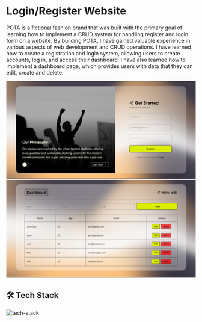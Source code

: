 # Login/Register Website

POTA is a fictional fashion brand that was built with the primary goal of learning how to implement a CRUD system for handling register and login form on a website. By building POTA, I have gained valuable experience in various aspects of web development and CRUD operations. I have learned how to create a registration and login system, allowing users to create accounts, log in, and access their dashboard. I have also learned how to implement a dashboard page, which provides users with data that they can edit, create and delete.

![banner-image](./assets/pota-auth.png)
![banner-image2](./assets/pota-dashboard.png)

## :hammer_and_wrench: Tech Stack

![tech-stack](https://skillicons.dev/icons?i=html,css,javascript,git,github)
